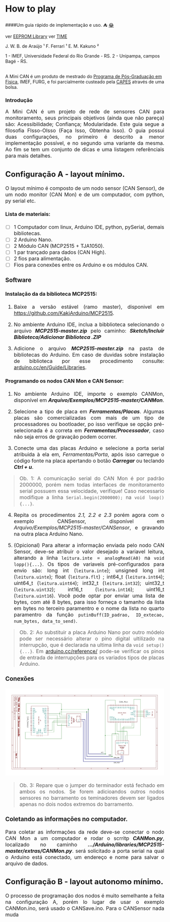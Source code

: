 # How to play
####Um guia rápido de implementação e uso. :tent: [:joy:](https://gist.github.com/rxaviers/7360908)

ver [EEPROM Library](https://www.arduino.cc/en/Reference/EEPROM)
ver [TIME](https://playground.arduino.cc/Code/Time/)

J. W. B. de Araújo ¹
F. Ferrari ¹
E. M. Kakuno ²<br>

1 - IMEF, Universidade Federal do Rio Grande - RS.
2 - Unipampa, campos Bagé - RS.<br><br>

A Mini CAN é um produto de mestrado do [Programa de Pós-Graduação em Física](https://ppgfisica.furg.br/), IMEF, FURG, e foi parcialmente custeado pela [CAPES](https://www.gov.br/capes/pt-br) através de uma bolsa.

### Introdução
<div style="text-align: justify"> <font size="3pt" style="arial">
A Mini CAN é um projeto de rede de sensores CAN para monitoramento, seus principais objetivos (ainda que não pareça) são: Acessibilidade; Confiança; Modularidade.
Este guia segue a filosofia FIsso-OIsso (Faça Isso, Obtenha Isso). O guia possui duas configurações, no primeiro é descrito a menor implementação possível, e no segundo uma variante da mesma. Ao fim se tem um conjunto de dicas e uma listagem referênciais para mais detalhes.
<div>

## Configuração A - layout mínimo.
<div style="text-align: justify"> <font size="3pt" style="arial">
O layout mínimo é composto de um nodo sensor (CAN Sensor), de um nodo monitor (CAN Mon) e de um computador, com python, py serial etc.
<div>

#### Lista de materiais:
- [ ] 1 Computador com linux, Arduino IDE, python, pySerial, demais bibliotecas.
- [ ] 2 Arduino Nano.
- [ ] 2 Módulo CAN (MCP2515 + TJA1050).
- [ ] 1 par trançado para dados (CAN High).
- [ ] 2 fios para alimentação.
- [ ] Fios para conexões entre os Arduino e os módulos CAN.

### Software
#### Instalação da da biblioteca MCP2515:
1. Baixe a versão estável (ramo master), disponivel em https://github.com/KakiArduino/MCP2515.

2. No ambiente Arduino IDE, inclua a bibblioteca selecionando o arquivo ***MCP2515-master.zip*** pelo caminho: ***Sketch/Incluir Biblioteca/Adicionar Biblioteca .ZIP***

2. Adicione o arquivo  ***MCP2515-master.zip*** na pasta de bibliotecas do Arduino. Em caso de duvidas sobre instalação de biblioteca por esse procedimento consulte: [arduino.cc/en/Guide/Libraries](https://www.arduino.cc/en/Guide/Libraries#importing-a-zip-library).

#### Programando os nodos CAN Mon e CAN Sensor:
1. No ambiente Arduino IDE, importe o exemplo CANMon, disponível em ***Arquivo/Exemplos/MCP2515-master/CANMon***.

2. Selecione a tipo de placa em ***Ferramentas/Placas***. Algumas placas são comercializadas com mais de um tipo de processadores ou bootloader, po isso verifique se opção pré-selecionada é a correta em ***Ferramentas/Processador***, caso não seja erros de gravação podem ocorrer.

3. Conecte uma das placas Arduino e selecione a porta serial atribuida à ela em, *Ferramentas/Porta*, após isso carregue o código fonte na placa apertando o botão ***Carregar*** ou teclando ***Ctrl + u***.

> Ob. 1: A comunicação serial do CAN Mon é por padrão 2000000, porém nem todas interfaces de monitoramento serial possuem essa velocidade, verifique! Caso necessario modifique a linha `Serial.begin(2000000);` na `void loop(){...}`.

4. Repita os procedimentos *2.1, 2.2 e 2.3* porém agora com o exemplo CANSensor, disponível em *Arquivo/Exemplos/MCP2515-master/CANSensor*, e gravando na outra placa Arduino Nano.

5. (Opicional) Para alterar a informação enviada pelo nodo CAN Sensor, deve-se atribuir o valor desejado a variavel leitura, alterando a linha `leitura.inte = analogRead(A0)` na `void lopp(){...}`. Os tipos de variaveis pré-configurados para envio são: long int (`leitura.inte`); unsigned long int (`leitura.uinte`); float (`leitura.flt`) ;  int64_t (`leitura.int64`); uint64_t (`leitura.uint64`); int32_t (`leitura.int32`); uint32_t (`leitura.uint32`); int16_t (`leitura.int16`); uint16_t (`leitura.uint16`). Você pode optar por enviar uma lista de bytes, com até 8 bytes, para isso forneça o tamanho da lista em bytes no terceiro paramentro e o nome da lista no quarto paramentro da função `putinBuff(ID_padrao, ID_extecao, num_bytes, data_to_send)`.

> Ob. 2: Ao substituir a placa Arduino Nano por outro módelo pode ser necessário alterar o pino digital ultilizado na interrupção, que é declarada na ultima linha da `void setup(){...}`. Em [arduino.cc/reference/](https://www.arduino.cc/reference/pt/language/functions/external-interrupts/attachinterrupt/) pode-se verificar os pinos de entrada de interrupções para os variados tipos de placas Arduino.

### Conexões
![CANMon_CANSensor](mon_sensor_cx.jpg)
> Ob. 3: Repare que o jumper do terminador está fechado em ambos os nodos. Se forem adicioandos outros nodos sensores no barramento os teminadores devem ser ligados apenas no dois nodos extremos do barramento.

### Coletando as informações no computador.

Para coletar as informações da rede deve-se conectar o nodo CAN Mon a um computador e rodar o scrritp ***CANMon.py***, localizado no caminho ***.../Arduino/libraries/MCP2515-master/extras/CANMon.py***. será solicitado a porta serial na qual o Arduino está conectado, um endereço e nome para salvar o arquivo de dados.

## Configuração B - layout autonomo mínimo.

O processo de programação dos nodos é muito semelhante a feita na configuração A, porém lo lugar de usar o exemplo CANMon.ino, será usado o CANSave.ino. Para o CANSensor nada muda
